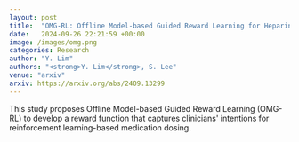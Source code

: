 ```yaml
---
layout: post
title:  "OMG-RL: Offline Model-based Guided Reward Learning for Heparin Treatment"
date:   2024-09-26 22:21:59 +00:00
image: /images/omg.png
categories: Research
author: "Y. Lim"
authors: "<strong>Y. Lim</strong>, S. Lee"
venue: "arxiv"
arxiv: https://arxiv.org/abs/2409.13299
---
```

This study proposes Offline Model-based Guided Reward Learning (OMG-RL) to develop a reward function that captures clinicians' intentions for reinforcement learning-based medication dosing.